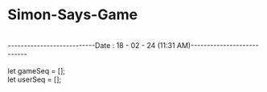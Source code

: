 # Simon-Says-Game
<br>---------------------------Date : 18 - 02 - 24 (11:31 AM)---------------------------<br>
<br>let gameSeq = [];
<br>let userSeq = [];

